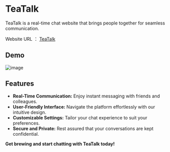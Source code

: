 # TeaTalk

TeaTalk is a real-time chat website that brings people together for seamless communication.

Website URL ： [TeaTalk](https://teatalk.onrender.com/)

## Demo

![image](https://utfs.io/f/6f4e9ebc-476b-4df9-a0a2-359570113db9-qunzmy.gif)

## Features

- **Real-Time Communication:** Enjoy instant messaging with friends and colleagues.
- **User-Friendly Interface:** Navigate the platform effortlessly with our intuitive design.
- **Customizable Settings:** Tailor your chat experience to suit your preferences.
- **Secure and Private:** Rest assured that your conversations are kept confidential.

**Get brewing and start chatting with TeaTalk today!**
